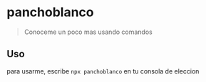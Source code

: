 # panchoblanco

> Conoceme un poco mas usando comandos

## Uso

para usarme, escribe `npx panchoblanco` en tu consola de eleccion
